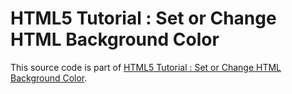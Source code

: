 # HTML5 Tutorial : Set or Change HTML Background Color

This source code is part of [HTML5 Tutorial : Set or Change HTML Background Color](https://www.djamware.com/post/5e5eeea72f72cf78c898c6af/html-5-tutorial-set-or-change-html-background-color).
